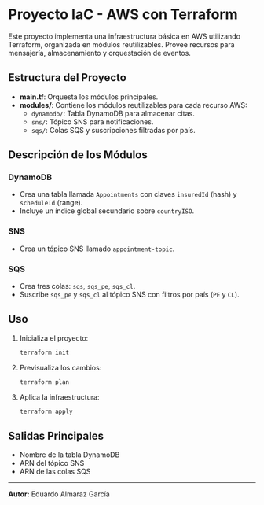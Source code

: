 # Proyecto IaC - AWS con Terraform

Este proyecto implementa una infraestructura básica en AWS utilizando Terraform, organizada en módulos reutilizables. Provee recursos para mensajería, almacenamiento y orquestación de eventos.

## Estructura del Proyecto

- **main.tf**: Orquesta los módulos principales.
- **modules/**: Contiene los módulos reutilizables para cada recurso AWS:
  - `dynamodb/`: Tabla DynamoDB para almacenar citas.
  - `sns/`: Tópico SNS para notificaciones.
  - `sqs/`: Colas SQS y suscripciones filtradas por país.

## Descripción de los Módulos

### DynamoDB
- Crea una tabla llamada `Appointments` con claves `insuredId` (hash) y `scheduleId` (range).
- Incluye un índice global secundario sobre `countryISO`.

### SNS
- Crea un tópico SNS llamado `appointment-topic`.

### SQS
- Crea tres colas: `sqs`, `sqs_pe`, `sqs_cl`.
- Suscribe `sqs_pe` y `sqs_cl` al tópico SNS con filtros por país (`PE` y `CL`).

## Uso

1. Inicializa el proyecto:
   ```sh
   terraform init
   ```
2. Previsualiza los cambios:
   ```sh
   terraform plan
   ```
3. Aplica la infraestructura:
   ```sh
   terraform apply
   ```

## Salidas Principales
- Nombre de la tabla DynamoDB
- ARN del tópico SNS
- ARN de las colas SQS

---

**Autor:** Eduardo Almaraz García
